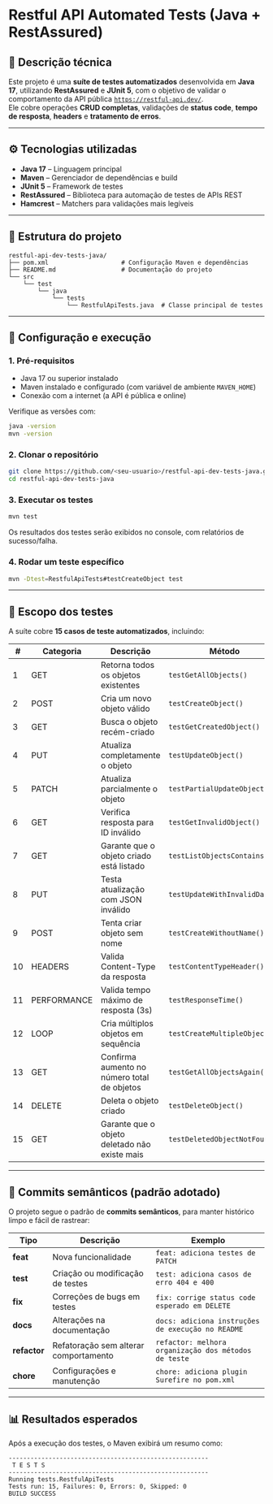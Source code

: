 # Restful API Automated Tests (Java + RestAssured)

## 🧩 Descrição técnica
Este projeto é uma **suíte de testes automatizados** desenvolvida em **Java 17**, utilizando **RestAssured** e **JUnit 5**, com o objetivo de validar o comportamento da API pública [`https://restful-api.dev/`](https://restful-api.dev/).  
Ele cobre operações **CRUD completas**, validações de **status code**, **tempo de resposta**, **headers** e **tratamento de erros**.

---

## ⚙️ Tecnologias utilizadas
- **Java 17** – Linguagem principal
- **Maven** – Gerenciador de dependências e build
- **JUnit 5** – Framework de testes
- **RestAssured** – Biblioteca para automação de testes de APIs REST
- **Hamcrest** – Matchers para validações mais legíveis

---

## 🧠 Estrutura do projeto
```
restful-api-dev-tests-java/
├── pom.xml                    # Configuração Maven e dependências
├── README.md                  # Documentação do projeto
└── src
    └── test
        └── java
            └── tests
                └── RestfulApiTests.java  # Classe principal de testes
```

---

## 🚀 Configuração e execução
### 1. Pré-requisitos
- Java 17 ou superior instalado
- Maven instalado e configurado (com variável de ambiente `MAVEN_HOME`)
- Conexão com a internet (a API é pública e online)

Verifique as versões com:
```bash
java -version
mvn -version
```

### 2. Clonar o repositório
```bash
git clone https://github.com/<seu-usuario>/restful-api-dev-tests-java.git
cd restful-api-dev-tests-java
```

### 3. Executar os testes
```bash
mvn test
```
Os resultados dos testes serão exibidos no console, com relatórios de sucesso/falha.

### 4. Rodar um teste específico
```bash
mvn -Dtest=RestfulApiTests#testCreateObject test
```

---

## 🧪 Escopo dos testes
A suíte cobre **15 casos de teste automatizados**, incluindo:

| # | Categoria | Descrição | Método |
|---|------------|------------|---------|
| 1 | GET | Retorna todos os objetos existentes | `testGetAllObjects()` |
| 2 | POST | Cria um novo objeto válido | `testCreateObject()` |
| 3 | GET | Busca o objeto recém-criado | `testGetCreatedObject()` |
| 4 | PUT | Atualiza completamente o objeto | `testUpdateObject()` |
| 5 | PATCH | Atualiza parcialmente o objeto | `testPartialUpdateObject()` |
| 6 | GET | Verifica resposta para ID inválido | `testGetInvalidObject()` |
| 7 | GET | Garante que o objeto criado está listado | `testListObjectsContainsId()` |
| 8 | PUT | Testa atualização com JSON inválido | `testUpdateWithInvalidData()` |
| 9 | POST | Tenta criar objeto sem nome | `testCreateWithoutName()` |
| 10 | HEADERS | Valida Content-Type da resposta | `testContentTypeHeader()` |
| 11 | PERFORMANCE | Valida tempo máximo de resposta (3s) | `testResponseTime()` |
| 12 | LOOP | Cria múltiplos objetos em sequência | `testCreateMultipleObjects()` |
| 13 | GET | Confirma aumento no número total de objetos | `testGetAllObjectsAgain()` |
| 14 | DELETE | Deleta o objeto criado | `testDeleteObject()` |
| 15 | GET | Garante que o objeto deletado não existe mais | `testDeletedObjectNotFound()` |

---

## 🧱 Commits semânticos (padrão adotado)
O projeto segue o padrão de **commits semânticos**, para manter histórico limpo e fácil de rastrear:

| Tipo | Descrição | Exemplo |
|------|------------|----------|
| **feat** | Nova funcionalidade | `feat: adiciona testes de PATCH` |
| **test** | Criação ou modificação de testes | `test: adiciona casos de erro 404 e 400` |
| **fix** | Correções de bugs em testes | `fix: corrige status code esperado em DELETE` |
| **docs** | Alterações na documentação | `docs: adiciona instruções de execução no README` |
| **refactor** | Refatoração sem alterar comportamento | `refactor: melhora organização dos métodos de teste` |
| **chore** | Configurações e manutenção | `chore: adiciona plugin Surefire no pom.xml` |

---

## 📊 Resultados esperados
Após a execução dos testes, o Maven exibirá um resumo como:
```
-------------------------------------------------------
 T E S T S
-------------------------------------------------------
Running tests.RestfulApiTests
Tests run: 15, Failures: 0, Errors: 0, Skipped: 0
BUILD SUCCESS
```

